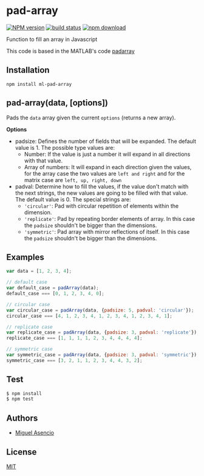 # pad-array

[![NPM version][npm-image]][npm-url]
[![build status][travis-image]][travis-url]
[![npm download][download-image]][download-url]

Function to fill an array in Javascript

This code is based in the MATLAB's code [padarray](http://www.mathworks.com/help/images/ref/padarray.html)

## Installation

`npm install ml-pad-array`

## pad-array(data, [options])

Pads the `data` array given the current `options` (returns a new array).

__Options__
* padsize: Defines the number of fields that will be expanded. The default value is 1. The possible type values are:
  * Number: If the value is just a number it will expand in all directions with that value.
  * Array of numbers: It will expand in each direction given the values, for the array case the two values are `left and right` and for the matrix case are `left, up, right, down`
* padval: Determine how to fill the values, if the value don't match with the next strings, the new values are going to be filled with that value. The default value is 0. The special strings are:
  * `'circular'`: Pad with circular repetition of elements within the dimension.
  * `'replicate'`: Pad by repeating border elements of array. In this case the `padsize` shouldn't be bigger than the dimensions.
  * `'symmetric'`: Pad array with mirror reflections of itself. In this case the `padsize` shouldn't be bigger than the dimensions.

## Examples

```js
var data = [1, 2, 3, 4];

// default case
var default_case = padArray(data);
default_case === [0, 1, 2, 3, 4, 0];

// circular case
var circular_case = padArray(data, {padsize: 5, padval: 'circular'});
circular_case === [4, 1, 2, 3, 4, 1, 2, 3, 4, 1, 2, 3, 4, 1];

// replicate case
var replicate_case = padArray(data, {padsize: 3, padval: 'replicate'});
replicate_case === [1, 1, 1, 1, 2, 3, 4, 4, 4, 4];

// symmetric case
var symmetric_case = padArray(data, {padsize: 3, padval: 'symmetric'});
symmetric_case === [3, 2, 1, 1, 2, 3, 4, 4, 3, 2];
```

## Test

```bash
$ npm install
$ npm test
```

## Authors

- [Miguel Asencio](https://github.com/maasencioh)

## License

[MIT](./LICENSE)

[npm-image]: https://img.shields.io/npm/v/ml-pad-array.svg?style=flat-square
[npm-url]: https://npmjs.org/package/ml-pad-array
[travis-image]: https://img.shields.io/travis/mljs/pad-array/master.svg?style=flat-square
[travis-url]: https://travis-ci.org/mljs/pad-array
[download-image]: https://img.shields.io/npm/dm/ml-pad-array.svg?style=flat-square
[download-url]: https://npmjs.org/package/ml-pad-array
